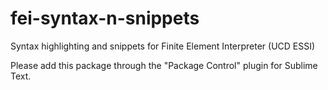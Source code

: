 fei-syntax-n-snippets
=====================

Syntax highlighting and snippets for Finite Element Interpreter (UCD ESSI) 

Please add this package through the "Package Control" plugin for Sublime Text.